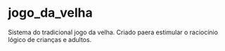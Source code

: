 ﻿# jogo_da_velha
Sistema do tradicional jogo da velha. Criado paera estimular o raciocínio lógico de crianças e adultos.
